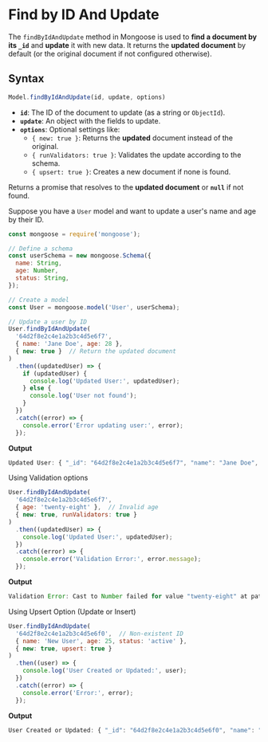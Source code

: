 # Find by ID And Update

The `findByIdAndUpdate` method in Mongoose is used to **find a document by its `_id`** and **update** it with new data. It returns the **updated document** by default (or the original document if not configured otherwise).

## Syntax

```jsx
Model.findByIdAndUpdate(id, update, options)
```

- **`id`**: The ID of the document to update (as a string or `ObjectId`).
- **`update`**: An object with the fields to update.
- **`options`**: Optional settings like:
    - `{ new: true }`: Returns the **updated** document instead of the original.
    - `{ runValidators: true }`: Validates the update according to the schema.
    - `{ upsert: true }`: Creates a new document if none is found.

Returns a promise that resolves to the **updated document** or **`null`** if not found.

Suppose you have a `User` model and want to update a user's name and age by their ID.

```jsx
const mongoose = require('mongoose');

// Define a schema
const userSchema = new mongoose.Schema({
  name: String,
  age: Number,
  status: String,
});

// Create a model
const User = mongoose.model('User', userSchema);

// Update a user by ID
User.findByIdAndUpdate(
  '64d2f8e2c4e1a2b3c4d5e6f7',
  { name: 'Jane Doe', age: 28 },
  { new: true }  // Return the updated document
)
  .then((updatedUser) => {
    if (updatedUser) {
      console.log('Updated User:', updatedUser);
    } else {
      console.log('User not found');
    }
  })
  .catch((error) => {
    console.error('Error updating user:', error);
  });
```

**Output**

```jsx
Updated User: { "_id": "64d2f8e2c4e1a2b3c4d5e6f7", "name": "Jane Doe", "age": 28, "status": "active" }
```

Using Validation options

```jsx
User.findByIdAndUpdate(
  '64d2f8e2c4e1a2b3c4d5e6f7',
  { age: 'twenty-eight' },  // Invalid age
  { new: true, runValidators: true }
)
  .then((updatedUser) => {
    console.log('Updated User:', updatedUser);
  })
  .catch((error) => {
    console.error('Validation Error:', error.message);
  });
```

**Output**

```jsx
Validation Error: Cast to Number failed for value "twenty-eight" at path "age"
```

Using Upsert Option (Update or Insert)

```jsx
User.findByIdAndUpdate(
  '64d2f8e2c4e1a2b3c4d5e6f0',  // Non-existent ID
  { name: 'New User', age: 25, status: 'active' },
  { new: true, upsert: true }
)
  .then((user) => {
    console.log('User Created or Updated:', user);
  })
  .catch((error) => {
    console.error('Error:', error);
  });

```

**Output**

```jsx
User Created or Updated: { "_id": "64d2f8e2c4e1a2b3c4d5e6f0", "name": "New User", "age": 25, "status": "active" }
```